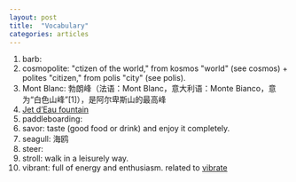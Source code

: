 ```yaml
---
layout: post
title:  "Vocabulary"
categories: articles 
---
```


1. barb:
1. cosmopolite: "ctizen of the world," from kosmos "world" (see cosmos) + polites "citizen," from polis "city" (see polis).
1. Mont Blanc: 勃朗峰（法语：Mont Blanc，意大利语：Monte Bianco，意为“白色山峰”[1]），是阿尔卑斯山的最高峰
1. [Jet d’Eau fountain][Jet d'Eau]
1. paddleboarding:
1. savor: taste (good food or drink) and enjoy it completely.
1. seagull: 海鸥
1. steer: 
1. stroll: walk in a leisurely way.
1. vibrant: full of energy and enthusiasm. related to [vibrate][vibrant-etymology]

[vibrant-etymology]: https://www.etymonline.com/search?q=vibrant
[Jet d'Eau]: https://en.wikipedia.org/wiki/Jet_d%27Eau
